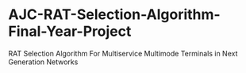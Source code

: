# AJC-RAT-Selection-Algorithm-Final-Year-Project
RAT Selection Algorithm For Multiservice Multimode Terminals in Next Generation Networks
